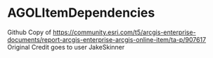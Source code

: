 # AGOLItemDependencies

Github Copy of https://community.esri.com/t5/arcgis-enterprise-documents/report-arcgis-enterprise-arcgis-online-item/ta-p/907617
Original Credit goes to user JakeSkinner
